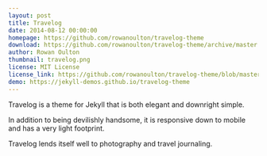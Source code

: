 ```yaml
---
layout: post
title: Travelog
date: 2014-08-12 00:00:00
homepage: https://github.com/rowanoulton/travelog-theme
download: https://github.com/rowanoulton/travelog-theme/archive/master.zip
author: Rowan Oulton
thumbnail: travelog.png
license: MIT License
license_link: https://github.com/rowanoulton/travelog-theme/blob/master/LICENSE
demo: https://jekyll-demos.github.io/travelog-theme
---
```


Travelog is a theme for Jekyll that is both elegant and downright
simple.

In addition to being devilishly handsome, it is responsive down to
mobile and has a very light footprint.

Travelog lends itself well to photography and travel journaling.
